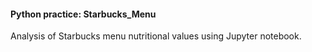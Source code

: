 #### Python practice: Starbucks_Menu
Analysis of Starbucks menu nutritional values using Jupyter notebook.
